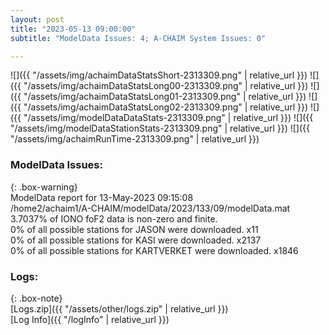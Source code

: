 ```yaml
---
layout: post
title: "2023-05-13 09:00:00"
subtitle: "ModelData Issues: 4; A-CHAIM System Issues: 0"

---
```


![]({{ "/assets/img/achaimDataStatsShort-2313309.png" | relative_url }})
![]({{ "/assets/img/achaimDataStatsLong00-2313309.png" | relative_url }})
![]({{ "/assets/img/achaimDataStatsLong01-2313309.png" | relative_url }})
![]({{ "/assets/img/achaimDataStatsLong02-2313309.png" | relative_url }})
![]({{ "/assets/img/modelDataDataStats-2313309.png" | relative_url }})
![]({{ "/assets/img/modelDataStationStats-2313309.png" | relative_url }})
![]({{ "/assets/img/achaimRunTime-2313309.png" | relative_url }})


### ModelData Issues:  
  
{: .box-warning}  
 ModelData report for 13-May-2023 09:15:08   
 /home2/achaim1/A-CHAIM/modelData/2023/133/09/modelData.mat   
 3.7037% of IONO foF2 data is non-zero and finite.   
 0% of all possible stations for JASON were downloaded. x11   
 0% of all possible stations for KASI were downloaded. x2137   
 0% of all possible stations for KARTVERKET were downloaded. x1846   
  


### Logs:  
  
{: .box-note}  
[Logs.zip]({{ "/assets/other/logs.zip" | relative_url }})  
[Log Info]({{ "/logInfo" | relative_url }})  
